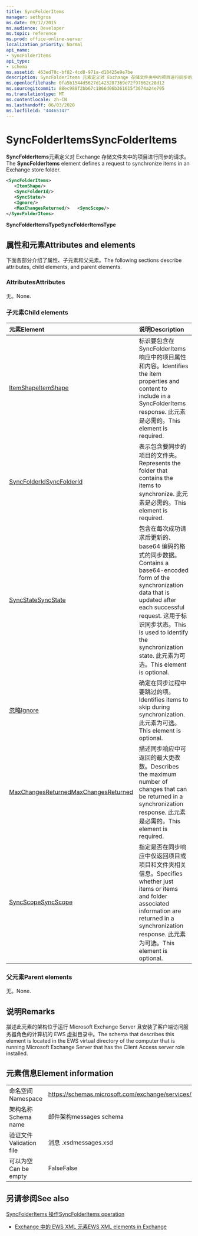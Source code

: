 ```yaml
---
title: SyncFolderItems
manager: sethgros
ms.date: 09/17/2015
ms.audience: Developer
ms.topic: reference
ms.prod: office-online-server
localization_priority: Normal
api_name:
- SyncFolderItems
api_type:
- schema
ms.assetid: 463ed78c-bf82-4cd8-971a-d18425e9e7be
description: SyncFolderItems 元素定义对 Exchange 存储文件夹中的项目进行同步的请求。
ms.openlocfilehash: 0fa5b1544d5627d1423287369e72f97662c28d12
ms.sourcegitcommit: 88ec988f2bb67c1866d06b361615f3674a24e795
ms.translationtype: MT
ms.contentlocale: zh-CN
ms.lasthandoff: 06/03/2020
ms.locfileid: "44465147"
---
```

# <a name="syncfolderitems"></a><span data-ttu-id="fe75b-103">SyncFolderItems</span><span class="sxs-lookup"><span data-stu-id="fe75b-103">SyncFolderItems</span></span>

<span data-ttu-id="fe75b-104">**SyncFolderItems**元素定义对 Exchange 存储文件夹中的项目进行同步的请求。</span><span class="sxs-lookup"><span data-stu-id="fe75b-104">The **SyncFolderItems** element defines a request to synchronize items in an Exchange store folder.</span></span> 
  
```xml
<SyncFolderItems>
   <ItemShape/>
   <SyncFolderId/>
   <SyncState/>
   <Ignore/>
   <MaxChangesReturned/>   <SyncScope/>
</SyncFolderItems>
```

 <span data-ttu-id="fe75b-105">**SyncFolderItemsType**</span><span class="sxs-lookup"><span data-stu-id="fe75b-105">**SyncFolderItemsType**</span></span>
## <a name="attributes-and-elements"></a><span data-ttu-id="fe75b-106">属性和元素</span><span class="sxs-lookup"><span data-stu-id="fe75b-106">Attributes and elements</span></span>

<span data-ttu-id="fe75b-107">下面各部分介绍了属性、子元素和父元素。</span><span class="sxs-lookup"><span data-stu-id="fe75b-107">The following sections describe attributes, child elements, and parent elements.</span></span>
  
### <a name="attributes"></a><span data-ttu-id="fe75b-108">Attributes</span><span class="sxs-lookup"><span data-stu-id="fe75b-108">Attributes</span></span>

<span data-ttu-id="fe75b-109">无。</span><span class="sxs-lookup"><span data-stu-id="fe75b-109">None.</span></span>
  
### <a name="child-elements"></a><span data-ttu-id="fe75b-110">子元素</span><span class="sxs-lookup"><span data-stu-id="fe75b-110">Child elements</span></span>

|<span data-ttu-id="fe75b-111">**元素**</span><span class="sxs-lookup"><span data-stu-id="fe75b-111">**Element**</span></span>|<span data-ttu-id="fe75b-112">**说明**</span><span class="sxs-lookup"><span data-stu-id="fe75b-112">**Description**</span></span>|
|:-----|:-----|
|[<span data-ttu-id="fe75b-113">ItemShape</span><span class="sxs-lookup"><span data-stu-id="fe75b-113">ItemShape</span></span>](itemshape.md) <br/> |<span data-ttu-id="fe75b-114">标识要包含在 SyncFolderItems 响应中的项目属性和内容。</span><span class="sxs-lookup"><span data-stu-id="fe75b-114">Identifies the item properties and content to include in a SyncFolderItems response.</span></span> <span data-ttu-id="fe75b-115">此元素是必需的。</span><span class="sxs-lookup"><span data-stu-id="fe75b-115">This element is required.</span></span>  <br/> |
|[<span data-ttu-id="fe75b-116">SyncFolderId</span><span class="sxs-lookup"><span data-stu-id="fe75b-116">SyncFolderId</span></span>](syncfolderid.md) <br/> |<span data-ttu-id="fe75b-117">表示包含要同步的项目的文件夹。</span><span class="sxs-lookup"><span data-stu-id="fe75b-117">Represents the folder that contains the items to synchronize.</span></span> <span data-ttu-id="fe75b-118">此元素是必需的。</span><span class="sxs-lookup"><span data-stu-id="fe75b-118">This element is required.</span></span>  <br/> |
|[<span data-ttu-id="fe75b-119">SyncState</span><span class="sxs-lookup"><span data-stu-id="fe75b-119">SyncState</span></span>](syncstate-ex15websvcsotherref.md) <br/> |<span data-ttu-id="fe75b-120">包含在每次成功请求后更新的、base64 编码的格式的同步数据。</span><span class="sxs-lookup"><span data-stu-id="fe75b-120">Contains a base64-encoded form of the synchronization data that is updated after each successful request.</span></span> <span data-ttu-id="fe75b-121">这用于标识同步状态。</span><span class="sxs-lookup"><span data-stu-id="fe75b-121">This is used to identify the synchronization state.</span></span> <span data-ttu-id="fe75b-122">此元素为可选。</span><span class="sxs-lookup"><span data-stu-id="fe75b-122">This element is optional.</span></span>  <br/> |
|[<span data-ttu-id="fe75b-123">忽略</span><span class="sxs-lookup"><span data-stu-id="fe75b-123">Ignore</span></span>](ignore.md) <br/> |<span data-ttu-id="fe75b-124">确定在同步过程中要跳过的项。</span><span class="sxs-lookup"><span data-stu-id="fe75b-124">Identifies items to skip during synchronization.</span></span> <span data-ttu-id="fe75b-125">此元素为可选。</span><span class="sxs-lookup"><span data-stu-id="fe75b-125">This element is optional.</span></span>  <br/> |
|[<span data-ttu-id="fe75b-126">MaxChangesReturned</span><span class="sxs-lookup"><span data-stu-id="fe75b-126">MaxChangesReturned</span></span>](maxchangesreturned.md) <br/> |<span data-ttu-id="fe75b-127">描述同步响应中可返回的最大更改数。</span><span class="sxs-lookup"><span data-stu-id="fe75b-127">Describes the maximum number of changes that can be returned in a synchronization response.</span></span> <span data-ttu-id="fe75b-128">此元素是必需的。</span><span class="sxs-lookup"><span data-stu-id="fe75b-128">This element is required.</span></span>  <br/> |
|[<span data-ttu-id="fe75b-129">SyncScope</span><span class="sxs-lookup"><span data-stu-id="fe75b-129">SyncScope</span></span>](syncscope.md) <br/> |<span data-ttu-id="fe75b-130">指定是否在同步响应中仅返回项目或项目和文件夹相关信息。</span><span class="sxs-lookup"><span data-stu-id="fe75b-130">Specifies whether just items or items and folder associated information are returned in a synchronization response.</span></span> <span data-ttu-id="fe75b-131">此元素为可选。</span><span class="sxs-lookup"><span data-stu-id="fe75b-131">This element is optional.</span></span>  <br/> |
   
### <a name="parent-elements"></a><span data-ttu-id="fe75b-132">父元素</span><span class="sxs-lookup"><span data-stu-id="fe75b-132">Parent elements</span></span>

<span data-ttu-id="fe75b-133">无。</span><span class="sxs-lookup"><span data-stu-id="fe75b-133">None.</span></span>
  
## <a name="remarks"></a><span data-ttu-id="fe75b-134">说明</span><span class="sxs-lookup"><span data-stu-id="fe75b-134">Remarks</span></span>

<span data-ttu-id="fe75b-135">描述此元素的架构位于运行 Microsoft Exchange Server 且安装了客户端访问服务器角色的计算机的 EWS 虚拟目录中。</span><span class="sxs-lookup"><span data-stu-id="fe75b-135">The schema that describes this element is located in the EWS virtual directory of the computer that is running Microsoft Exchange Server that has the Client Access server role installed.</span></span>
  
## <a name="element-information"></a><span data-ttu-id="fe75b-136">元素信息</span><span class="sxs-lookup"><span data-stu-id="fe75b-136">Element information</span></span>

|||
|:-----|:-----|
|<span data-ttu-id="fe75b-137">命名空间</span><span class="sxs-lookup"><span data-stu-id="fe75b-137">Namespace</span></span>  <br/> |https://schemas.microsoft.com/exchange/services/2006/messages  <br/> |
|<span data-ttu-id="fe75b-138">架构名称</span><span class="sxs-lookup"><span data-stu-id="fe75b-138">Schema name</span></span>  <br/> |<span data-ttu-id="fe75b-139">邮件架构</span><span class="sxs-lookup"><span data-stu-id="fe75b-139">messages schema</span></span>  <br/> |
|<span data-ttu-id="fe75b-140">验证文件</span><span class="sxs-lookup"><span data-stu-id="fe75b-140">Validation file</span></span>  <br/> |<span data-ttu-id="fe75b-141">消息 .xsd</span><span class="sxs-lookup"><span data-stu-id="fe75b-141">messages.xsd</span></span>  <br/> |
|<span data-ttu-id="fe75b-142">可以为空</span><span class="sxs-lookup"><span data-stu-id="fe75b-142">Can be empty</span></span>  <br/> |<span data-ttu-id="fe75b-143">False</span><span class="sxs-lookup"><span data-stu-id="fe75b-143">False</span></span>  <br/> |
   
## <a name="see-also"></a><span data-ttu-id="fe75b-144">另请参阅</span><span class="sxs-lookup"><span data-stu-id="fe75b-144">See also</span></span>



[<span data-ttu-id="fe75b-145">SyncFolderItems 操作</span><span class="sxs-lookup"><span data-stu-id="fe75b-145">SyncFolderItems operation</span></span>](syncfolderitems-operation.md)


- [<span data-ttu-id="fe75b-146">Exchange 中的 EWS XML 元素</span><span class="sxs-lookup"><span data-stu-id="fe75b-146">EWS XML elements in Exchange</span></span>](ews-xml-elements-in-exchange.md)

